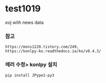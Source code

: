 # test1019
*eo*j with news data

### 참고
```
https://mons1220.tistory.com/249,
https://konlpy-ko.readthedocs.io/ko/v0.4.3/
```

### 에러 수정> konlpy 설치


```
pip install JPype1-py3
```